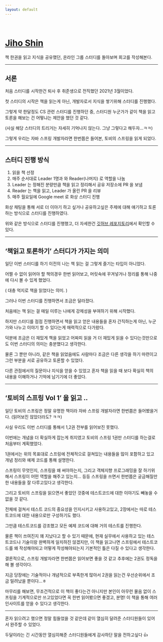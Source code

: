 ```yaml
---
layout: default
---
```


<br>

# [Jiho Shin](https://github.com/jhhj424)


책 한권을 읽고 지식을 공유했던, 온라인 그룹 스터디를 돌아보며 회고를 작성해본다.

---

## 서론

처음 스터디를 시작한건 퇴사 후 취준생으로 전직했던 2021년 3월이었다.

첫 스터디의 시작은 책을 읽는게 아닌, 개발자로서 지식을 쌓기위해 스터디를 진행했다.

그렇게 약 한달정도 CS 관련 스터디를 진행하던 중, 스터디원 누군가가 같이 책을 읽고 토론을 해보는 건 어떻냐는 제안을 했던 것 같다.

(사실 해당 스터디의 트리거는 자세히 기억나지 않는다. 그냥 그렇다고 해두자...ㅋㅋ)

그렇게 우리는 자바 스프링 개발자라면 한번쯤은 들어본, 토비의 스프링을 읽게 되었다.

---

## 스터디 진행 방식

1. 읽을 책 선정
1. 매주 순서대로 Leader 1명과 와 Reader(나머지) 로 역할을 나눔
1. Leader 는 정해진 분량만큼 책을 읽고 정리해서 공유 저장소에 PR 을 보냄
1. Reader 는 책을 읽고, Leader 가 올린 PR 을 리뷰
1. 매주 월요일에 Google meet 로 화상 스터디 진행

화상 채팅을 통해 서로 더 이야기 하고 싶거나 공유하고싶은 주제에 대해 얘기하고 토론하는 방식으로 스터디를 진행하였다.

위와 같은 방식으로 스터디를 진행했고, 더 자세한건 [깃허브 레포지토리](https://github.com/Today-I-Learn/dev-reading-record)에서 확인할 수 있다.

---

## ‘책읽고 토론하기’ 스터디가 가지는 의미

일단 이번 스터디를 하기 이전의 나는 책 읽는 걸 그렇게 즐기는 타입이 아니었다.

어쩔 수 없이 읽어야 할 책의경우 한번 읽어보고, 머릿속에 꾸겨넣거나 정리를 통해 나중에 다시 볼 수 있게 했었다.

( 대충 억지로 책을 읽었다는 의미. )

그러나 이번 스터디를 진행하면서 조금은 달라졌다.

처음에는 책 읽는 걸 매일 미루는 나에게 강제성을 부여하기 위해 시작했다.

하지만 스터디를 점점 진행하면서 책을 읽고 얻은 내용들을 혼자 간직하는게 아닌, 누군가와 나누고 이야기 할 수 있다는게 매력적으로 다가왔다.

덕분에 조금은 더 재밌게 책을 읽었고 어짜피 읽을 거 더 재밌게 읽을 수 있다는것만으로도 이번 스터디의 의미는 충분했다고 생각한다.

물론 그 뿐만 아니라, 같은 책을 읽었음에도 사람마다 조금은 다른 생각을 하기 마련이고 그런 부분을 서로 공유하고 토론할 수 있었다.

다른 관점에서의 질문이나 지식을 얻을 수 있었고 혼자 책을 읽을 때 보다 확실히 책의 내용을 이해하거나 기억에 남기기에 더 좋았다.

---

## ‘토비의 스프링 Vol 1’ 을 읽고 ..

일단 토비의 스프링은 정말 유명한 책이라 자바 스프링 개발자라면 한번쯤은 들어봤을거다. (읽어보진 않았더라도? ㅋㅋ)

사실 우리도 이번 스터디를 통해서 1,2권 전부를 읽어보진 못했다. 

이번에는 개념을 더 확실하게 잡는게 취지였고 토비의 스프링 1권만 스터디를 하는걸로 처음부터 계획했었다.

1권에서는 위의 목표대로 스프링에 전체적으로 걸쳐있는 내용들을 많이 포함하고 있고 개념 정리와 예제 코드를 통해 설명한다.

스프링이 무엇인지, 스프링을 왜 써야하는지, 그리고 객체지향 프로그래밍을 잘 하기위해서 스프링이 어떤 역할을 해주고 있는지... 등등 스프링을 쓰면서 한번쯤은 궁금해질만한 내용들을 잘 다루고있다고 생각한다.

그리고 토비의 스프링을 읽으면서 좋았던 것중에 테스트코드에 대한 이야기도 빼놓을 수 없을 것 같다.

전체에 걸쳐서 테스트 코드의 중요성을 인지시키고 사용하고있고, 2장에서는 따로 테스트코드에 대한 내용으로만 구성하기도 했다.

그만큼 테스트코드를 강조했고 모든 예제 코드에 대해 거의 테스트를 진행한다.

물론 책이 쓰여진지 꽤 지났다고 할 수 있기 때문에, 현재 실무에서 사용하고 있는 테스트코드나 기술이랑 완벽하게 일치하진 않겠지만, 이 책을 읽고나면 스프링에서 테스트코드를 왜 작성해야되고 어떻게 작성해야되는지 기본적인 틀은 다질 수 있다고 생각한다.

결론적으로, 스프링 개발자라면 한번쯤은 읽어보면 좋을 것 같고 추후에는 2권도 정독을 해 볼 생각이다.

지금 당장에는 기술적이나 개념적으로 부족한게 많아서 2권을 읽는건 우선순위에서 조금 밀려났을 뿐이다...ㅎ

마무리를 해보면, 무조건적으로 이 책이 좋다는건 아니지만 본인이 아무런 물음 없이 스프링을 기계적으로만 쓰고있었다면 꼭 한번 읽어봤으면 좋겠고, 분명! 이 책을 통해 여러 인사이트를 얻을 수 있다고 생각한다.

---

혼자 읽으려고 했으면 정말 힘들었을 것 같은데 같이 열심히 달려준 스터디원들이 있어서 완주할 수 있었다.

두달이라는 긴 시간동안 열심히해준 스터디원들에게 감사하단 말을 전하고싶다 👍
